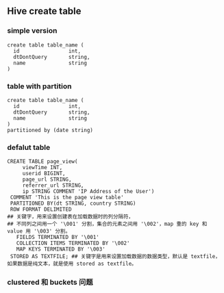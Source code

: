 ## Hive create table


### simple version

```
create table table_name (
  id                int,
  dtDontQuery       string,
  name              string
)

```

### table with partition
```
create table table_name (
  id                int,
  dtDontQuery       string,
  name              string
)
partitioned by (date string)
```

### defalut table 
```
CREATE TABLE page_view(
     viewTime INT, 
     userid BIGINT,
     page_url STRING, 
     referrer_url STRING,
     ip STRING COMMENT 'IP Address of the User')
 COMMENT 'This is the page view table'
 PARTITIONED BY(dt STRING, country STRING)
 ROW FORMAT DELIMITED 
## 关键字，用来设置创建表在加载数据时的列分隔符，
## 不同列之间用一个 '\001' 分割，集合的元素之间用 '\002'，map 重的 key 和 value 用 '\003' 分割。
   FIELDS TERMINATED BY '\001'
   COLLECTION ITEMS TERMINATED BY '\002'
   MAP KEYS TERMINATED BY '\003'
 STORED AS TEXTFILE; ## 关键字是用来设置加载数据的数据类型，默认是 textfile，如果数据是纯文本，就是使用 stored as textfile。

```

### clustered 和 buckets 问题


